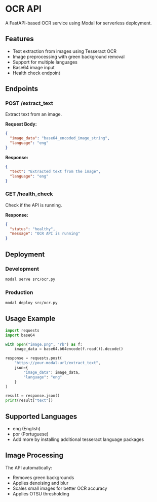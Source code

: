 # OCR API

A FastAPI-based OCR service using Modal for serverless deployment.

## Features

- Text extraction from images using Tesseract OCR
- Image preprocessing with green background removal
- Support for multiple languages
- Base64 image input
- Health check endpoint

## Endpoints

### POST /extract_text

Extract text from an image.

**Request Body:**

```json
{
  "image_data": "base64_encoded_image_string",
  "language": "eng"
}
```

**Response:**

```json
{
  "text": "Extracted text from the image",
  "language": "eng"
}
```

### GET /health_check

Check if the API is running.

**Response:**

```json
{
  "status": "healthy",
  "message": "OCR API is running"
}
```

## Deployment

### Development

```bash
modal serve src/ocr.py
```

### Production

```bash
modal deploy src/ocr.py
```

## Usage Example

```python
import requests
import base64

with open("image.png", "rb") as f:
    image_data = base64.b64encode(f.read()).decode()

response = requests.post(
    "https://your-modal-url/extract_text",
    json={
        "image_data": image_data,
        "language": "eng"
    }
)

result = response.json()
print(result["text"])
```

## Supported Languages

- eng (English)
- por (Portuguese)
- Add more by installing additional tesseract language packages

## Image Processing

The API automatically:

- Removes green backgrounds
- Applies denoising and blur
- Scales small images for better OCR accuracy
- Applies OTSU thresholding
